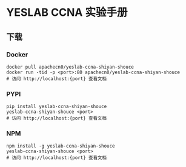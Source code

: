 # YESLAB CCNA 实验手册

## 下载

### Docker

```
docker pull apachecn0/yeslab-ccna-shiyan-shouce
docker run -tid -p <port>:80 apachecn0/yeslab-ccna-shiyan-shouce
# 访问 http://localhost:{port} 查看文档
```

### PYPI

```
pip install yeslab-ccna-shiyan-shouce
yeslab-ccna-shiyan-shouce <port>
# 访问 http://localhost:{port} 查看文档
```

### NPM

```
npm install -g yeslab-ccna-shiyan-shouce
yeslab-ccna-shiyan-shouce <port>
# 访问 http://localhost:{port} 查看文档
```